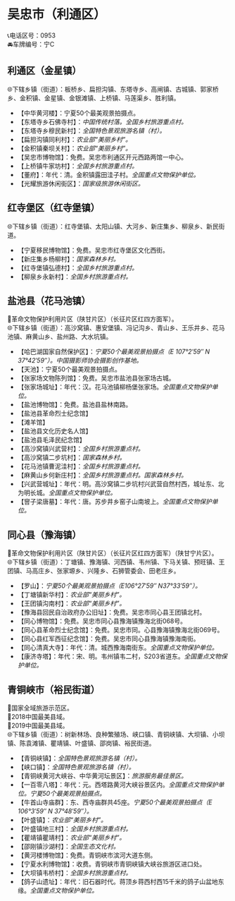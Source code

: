 # 吴忠市（利通区）  
📞电话区号：0953  
🚘车牌编号：宁C  

## 利通区（金星镇）  
🌐下辖乡镇（街道）：板桥乡、扁担沟镇、东塔寺乡、高闸镇、古城镇、郭家桥乡、金积镇、金星镇、金银滩镇、上桥镇、马莲渠乡、胜利镇。   
  
* 【中华黄河楼】：宁夏50个最美观景拍摄点。   
* 【东塔寺乡石佛寺村】：*中国传统村落。全国乡村旅游重点村。*  
* 【东塔寺乡穆民新村】：*全国特色景观旅游名镇（村）。*  
* 【扁担沟镇同利村】：*农业部“美丽乡村”。*  
* 【金积镇秦坝关村】：*农业部“美丽乡村”。*  
* 【吴忠市博物馆】：免费。吴忠市利通区开元西路两馆一中心。   
* 【上桥镇牛家坊村】：*全国乡村旅游重点村。*  
* 【董府】：年代：清。金积镇露田洼子村。*全国重点文物保护单位。*    
* 【光耀旅游休闲街区】：*国家级旅游休闲街区。*  

## 红寺堡区（红寺堡镇）  
🌐下辖乡镇（街道）：红寺堡镇、太阳山镇、大河乡、新庄集乡、柳泉乡、新民街道。   
  
* 【宁夏移民博物馆】：免费。吴忠市红寺堡区文化西街。   
* 【新庄集乡杨柳村】：*国家森林乡村。*  
* 【红寺堡镇弘德村】：*全国乡村旅游重点村。*  
* 【柳泉乡永新村】：*全国乡村旅游重点村。*    

## 盐池县（花马池镇）  
🚩革命文物保护利用片区（陕甘片区）（长征片区红四方面军）。   
🌐下辖乡镇（街道）：高沙窝镇、惠安堡镇、冯记沟乡、青山乡、王乐井乡、花马池镇、麻黄山乡、盐州路、大水坑镇。   
  
* 【哈巴湖国家自然保护区】：*宁夏50个最美观景拍摄点（E 107°2′59″ N 37°42′59″）。中国摄影师协会摄影创作基地。*  
* 【天池】：宁夏50个最美观景拍摄点。   
* 【张家场文物陈列馆】：免费。吴忠市盐池县张家场古城。   
* 【张家场城址】：年代：汉。花马池镇柳杨堡张家场。*全国重点文物保护单位。*  
* 【盐池博物馆】：免费。盐池县盐林南路。   
* 【盐池县革命烈士纪念馆】  
* 【滩羊馆】  
* 【盐池县文化历史名人馆】  
* 【盐池县毛泽民纪念馆】  
* 【高沙窝镇兴武营村】：*全国乡村旅游重点村。*  
* 【高沙窝镇二步坑村】：*国家森林乡村。*  
* 【花马池镇曹泥洼村】：*全国乡村旅游重点村。*  
* 【麻黄山乡何新庄村】：*全国乡村旅游重点村。国家森林乡村。*  
* 【兴武营城址】：年代：明。高沙窝镇二步坑村兴武营自然村西，城址东、北为明长城。*全国重点文物保护单位。*  
* 【窨子梁唐墓】：年代：唐。苏步井乡窑子山南坡上。*全国重点文物保护单位。*  

## 同心县（豫海镇）  
🚩革命文物保护利用片区（陕甘片区）（长征片区红四方面军）（陕甘宁片区）。   
🌐下辖乡镇（街道）：丁塘镇、豫海镇、河西镇、韦州镇、下马关镇、预旺镇、王团镇、马高庄乡、张家塬乡、兴隆乡、石狮管委会、田老庄乡。   
  
* 【罗山】：*宁夏50个最美观景拍摄点（E106°27′59″  N37°33′59″）。*  
* 【丁塘镇新华村】：*农业部“美丽乡村”。*  
* 【王团镇沟南村】：*农业部“美丽乡村”。*  
* 【豫海县回民自治政府办公旧址】：免费。吴忠市同心县王团镇北村。   
* 【同心博物馆】：免费。吴忠市同心县豫海镇豫海北街068号。   
* 【同心县革命烈士纪念馆】：免费。吴忠市同。心县豫海镇豫海北街069号。   
* 【同心县红军西征纪念馆】：免费。吴忠市同心县豫海镇豫海南街。   
* 【同心清真大寺】：年代：清。城西豫海南街东。*全国重点文物保护单位。*  
* 【康济寺塔】：年代：宋、明。韦州镇韦二村，S203省道东。*全国重点文物保护单位。*    
  
## 青铜峡市（裕民街道）  
🚩国家全域旅游示范区。   
🏅2018中国最美县域。   
🏅2019中国最美县域。   
🌐下辖乡镇（街道）：树新林场、良种繁殖场、峡口镇、青铜峡镇、大坝镇、小坝镇、陈袁滩镇、瞿靖镇、叶盛镇、邵岗镇、裕民街道。   
  
* 【青铜峡镇】：*全国特色景观旅游名镇（村）。*  
* 【峡口镇】：*全国特色景观旅游名镇（村）。*  
* 【青铜峡黄河大峡谷、中华黄河坛景区】：*旅游服务最佳景区。*  
* 【一百零八塔】：年代：元。西塔路黄河大峡谷景区内。*全国重点文物保护单位。宁夏50个最美观景拍摄点。*  
* 【牛首山寺庙群】：东、西寺庙群共45座。*宁夏50个最美观景拍摄点（E 106°3′59″ N 37°48′59″）。*  
* 【叶盛镇】：*农业部“美丽乡村”。*  
* 【叶盛镇地三村】：*全国乡村旅游重点村。*  
* 【瞿靖镇瞿靖村】：*农业部“美丽乡村”。*  
* 【邵刚镇沙湖村】：*全国生态文化村。*  
* 【黄河楼博物馆】：免费。青铜峡市滨河大道东侧。   
* 【宁夏水利博物馆】：收费。青铜峡市青铜峡镇大峡谷旅游区进口处。   
* 【大坝镇韦桥村】：*全国乡村旅游重点村。*  
* 【鸽子山遗址】：年代：旧石器时代。蒋顶乡蒋西村西15千米的鸽子山盆地东缘。*全国重点文物保护单位。*  